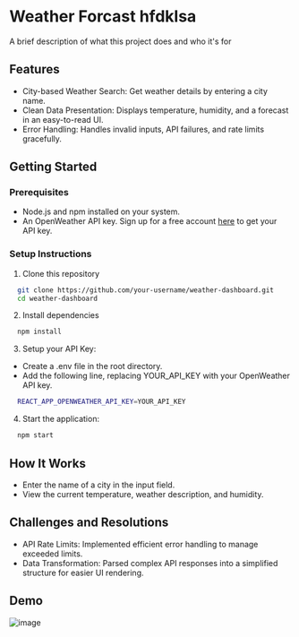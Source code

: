 
# Weather Forcast hfdklsa

A brief description of what this project does and who it's for




## Features

- City-based Weather Search: Get weather details by entering a city name.
- Clean Data Presentation: Displays temperature, humidity, and a forecast in an easy-to-read UI.
- Error Handling: Handles invalid inputs, API failures, and rate limits gracefully.



## Getting Started
### Prerequisites

- Node.js and npm installed on your system.
- An OpenWeather API key. Sign up for a free account [here](https://openweathermap.org/api) to get your API key.

### Setup Instructions

1. Clone this repository

```bash
  git clone https://github.com/your-username/weather-dashboard.git
  cd weather-dashboard
```

2. Install dependencies

```bash
  npm install

```
3. Setup your API Key:
- Create a .env file in the root directory.
- Add the following line, replacing YOUR_API_KEY with your OpenWeather API key.
```bash
  REACT_APP_OPENWEATHER_API_KEY=YOUR_API_KEY


```
4. Start the application:
```bash
  npm start

```
## How It Works

- Enter the name of a city in the input field.
- View the current temperature, weather description, and humidity.

## Challenges and Resolutions
- API Rate Limits: Implemented efficient error handling to manage exceeded limits.
- Data Transformation: Parsed complex API responses into a simplified structure for easier UI rendering.
## Demo

![image](https://github.com/user-attachments/assets/e91b2d48-3a1f-48e1-84b7-09ae586d988c)


